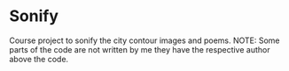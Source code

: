 Sonify
======
Course project to sonify the city contour images and poems. NOTE: Some parts of the code are not written by me they have the respective author above the code.
